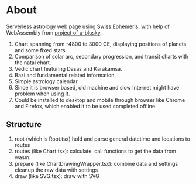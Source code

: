 # About

Serverless astrology web page using [Swiss Ephemeris](https://www.astro.com/swisseph), with help of WebAssembly from [project of u-blusky](https://github.com/u-blusky/sweph-wasm).

1. Chart spanning from -4800 to 3000 CE, displaying positions of planets and some fixed stars.
2. Comparison of solar arc, secondary progression, and transit charts with the natal chart.
3. Vedic chart featuring Dasas and Karakamsa.
4. Bazi and fundamental related information.
5. Simple astrology calendar.
6. Since it is browser based, old machine and slow Internet might have problem when using it.
7. Could be installed to desktop and mobile through browser like Chrome and Firefox, which enabled it to be used completed offline.

## Structure

1. root (which is Root.tsx)
   hold and parse general datetime and locations to routes
2. routes (like Chart.tsx): calculate.
   call functions to get the data from wasm.
3. prepare (like ChartDrawingWrapper.tsx): combine data and settings
   cleanup the raw data with settings
4. draw (like SVG.tsx): draw with SVG
